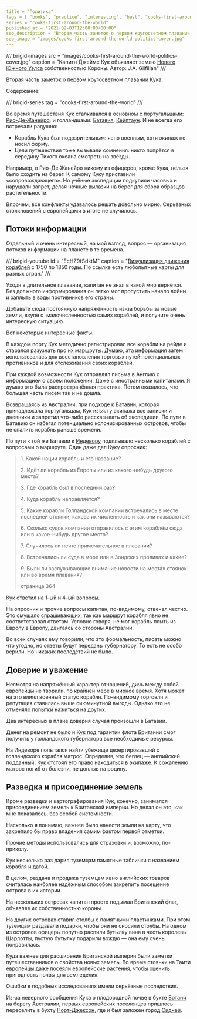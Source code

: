 ```yaml
---
title = "Политика"
tags = [ "books", "practice", "interesting", "best", "cooks-first-around-the-world", "popular-science-books"]
series = "cooks-first-around-the-world"
published_at = "2021-02-03T12:00:00+00:00"
seo_description = "Вторая часть заметок о первом кругосветном плавании Кука — политика."
seo_image = "images/cooks-first-around-the-world-politics-cover.jpg"
---
```


/// brigid-images
src = "images/cooks-first-around-the-world-politics-cover.jpg"
caption = "Капитн Джеймс Кук объявляет землю [Нового Южного Уэлса](https://ru.wikipedia.org/wiki/%D0%9D%D0%BE%D0%B2%D1%8B%D0%B9_%D0%AE%D0%B6%D0%BD%D1%8B%D0%B9_%D0%A3%D1%8D%D0%BB%D1%8C%D1%81) собственностью Короны. Автор: J.A. Gilfillan"
///

Вторая часть заметок о первом кругосветном плавании Кука.

Содержание:

/// brigid-series
tag = "cooks-first-around-the-world"
///

Во время путешествия Кук сталкивался в основном с португальцами: [Рио-Де-Жанейро](https://ru.wikipedia.org/wiki/%D0%A0%D0%B8%D0%BE-%D0%B4%D0%B5-%D0%96%D0%B0%D0%BD%D0%B5%D0%B9%D1%80%D0%BE), и голландцами: [Батавия](https://ru.wikipedia.org/wiki/%D0%94%D0%B6%D0%B0%D0%BA%D0%B0%D1%80%D1%82%D0%B0), [Кейптаун](https://ru.wikipedia.org/wiki/%D0%9A%D0%B5%D0%B9%D0%BF%D1%82%D0%B0%D1%83%D0%BD). И не всегда его встречали радушно:

- Корабль Кука был подозрительным: явно военным, хотя экипаж не носил форму.
- Цели путешествия тоже вызывали сомнения: никто попрётся в середину Тихого океана смотреть на звёзды.

Например, в Рио-Де-Жанейро никому из офицеров, кроме Кука, нельзя было сходить на берег. К самому Куку приставили «сопровождающего». Но учёные экспедиции подкупили часовых и нарушали запрет, делая ночные вылазки на берег для сбора образцов растительности.

Впрочем, все конфликты удавалось решать довольно мирно. Серьёзных столкновений с европейцами в итоге не случилось.

<!-- more -->

## Потоки информации

Отдельный и очень интересный, на мой взгляд, вопрос — организация потоков информации на планете в те времена.

/// brigid-youtube
id = "EcHZ9fSdktM"
caption = "[Визуализация движения кораблей](https://www.theguardian.com/news/datablog/2012/apr/13/shipping-routes-history-map) с 1750 по 1850 годы. По ссылке есть любопытные карты для разных стран."
///

Уходя в длительное плавание, капитан не знал в какой мир вернётся. Без должного информирования он легко мог пропустить начало войны и заплыть в воды противников его страны.

Добавьте сюда постоянную напряжённость из-за борьбы за новые земли, вкупе с  малочисленностью самих кораблей, и получите очень интересную ситуацию.

Вот некоторые интересные факты.

В каждом порту Кук методично регистрировал все корабли на рейде и старался разузнать про их маршруты. Думаю, эта информация затем использовалась для восстановления торговых путей потенциальных противников и для отслеживания своих кораблей.

При каждой возможности Кук отправлял письма в Англию с информацией о своём положении. Даже с иностранными капитанами. Я думаю это была распространённая практика. Потом оказалось, что большая часть писем так и не дошла.

Возвращаясь из Австралии, при подходе к Батавии, которая принадлежала португальцам, Кук изъял у экипажа все записки и дневники и запретил что-либо рассказывать об экспедиции. По пути в Батавию он избегал потенциально колонизированных островов, чтобы не спалить корабль раньше времени.

По пути к той же Батавии к [Индевору](https://ru.wikipedia.org/wiki/%D0%98%D0%BD%D0%B4%D0%B5%D0%B2%D0%BE%D1%80_(%D0%BA%D0%BE%D1%80%D0%B0%D0%B1%D0%BB%D1%8C)) подплывало несколько кораблей с вопросами о маршруте. Один даже дал Куку опросник:

> 1\. Какой нации корабль и его название?
>
> 2\. Идёт ли корабль из Европы или из какого-нибудь другого места?
>
> 3\. Где корабль был в последний раз?
>
> 4\. Куда корабль направляется?
>
> 5\. Какие корабли Голландской компании встречались в месте последней стоянки, какова их численность и как они называются?
>
> 6\. Сколько судов компании отправилось с этим кораблём сюда или в какое-нибудь другое место?
>
> 7\. Случилось ли нечто примечательное в плавании?
>
> 8\. Встречались ли суда в море или в Зондских проливах и какие?
>
> 9\. Были ли заслуживающие внимание новости на местах стоянок или во время плавания?
>
> страница 364

Кук ответил на 1-ый и 4-ый вопросы.

На опросник и прочие вопросы капитан, по-видимому, отвечал честно. Это смущало спрашивающих, так как маршрут корабля явно не соответствовал ответам. Условно говоря, не мог корабль плыть из Европу в Европу, двигаясь со стороны Австралии.

Во всех случаях ему говорили, что это формальность, писать можно что угодно, но ответы будут переданы губернатору. То есть не особо верили. Но никаких последствий не было.

## Доверие и уважение

Несмотря на напряжённый характер отношений, дичь между собой европейцы не творили, по крайней мере в мирное время. Хотя может на это влиял военный статус корабля. По-видимому торговля и репутация ставилась выше сиюминутной выгоды. Однако это не отменяло попытки нажиться на других.

Два интересных в плане доверия случая произошли в Батавии.

Денег на ремонт не было и Кук под гарантии флота Британии смог получить у голландского губернатора все необходимые ресурсы.

На Индеворе попытался найти убежище дезертировавший с голландского корабля матрос. Определив, что беглец — английский подданный, Кук отстоял его право находиться в экипаже. К сожалению матрос погиб от болезни, не доплыв на родину.

## Разведка и присоединение земель

Кроме разведки и картографирования Кук, конечно, занимался присоединением земель к Британской империи. Но делал он это, как мне показалось, без особой системности.

Насколько я понимаю, важнее было нанести земли на карту, что закрепило бы право владения самим фактом первой отметки.

Прочие методы использовались для страховки и, возможно, по-приколу.

Кук несколько раз дарил туземцам памятные таблички с названием корабля и датой.

В целом, раздача и продажа туземцам явно английских товаров считалась наиболее надёжным способом закрепить посещение острова в их истории.

На нескольких островах капитан просто подымал Британский флаг, объявляя их собственностью короны.

На других островах ставил столбы с памятными пластинками. При этом туземцам раздавали подарки, чтобы они не сносили столбы. На одном из островов офицеры попутно распили бутылку вина в честь королевы Шарлотты, пустую бутылку подарили вождю — она ему очень понравилась.

Куда важнее для расширения Британской империи были заметки путешественников о свойства новых земель. Во время стоянки на Таити европейцы даже посеяли европейские растения, чтобы оценить пригодность почвы для земледелия.

Ошибки в подобных исследованиях имели серьёзные последствия.

Из-за неверного сообщения Кука о плодородной почве в бухте [Ботани](https://ru.wikipedia.org/wiki/%D0%91%D0%BE%D1%82%D0%B0%D0%BD%D0%B8) на берегу Австралии, первых европейских поселенцев пришлось переселить в бухту [Порт-Джексон](https://ru.wikipedia.org/wiki/%D0%9F%D0%BE%D1%80%D1%82-%D0%94%D0%B6%D1%8D%D0%BA%D1%81%D0%BE%D0%BD), где и был заложен город [Сидней](https://ru.wikipedia.org/wiki/%D0%A1%D0%B8%D0%B4%D0%BD%D0%B5%D0%B9).
